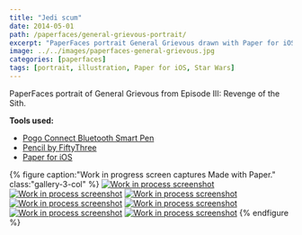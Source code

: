 ```yaml
---
title: "Jedi scum"
date: 2014-05-01
path: /paperfaces/general-grievous-portrait/
excerpt: "PaperFaces portrait General Grievous drawn with Paper for iOS on an iPad."
image: ../../images/paperfaces-general-grievous.jpg
categories: [paperfaces]
tags: [portrait, illustration, Paper for iOS, Star Wars]
---
```


PaperFaces portrait of General Grievous from Episode III: Revenge of the Sith.

**Tools used:**

- [Pogo Connect Bluetooth Smart Pen](https://www.amazon.com/gp/product/B009K448L4/ref=as_li_ss_tl?ie=UTF8&camp=1789&creative=390957&creativeASIN=B009K448L4&linkCode=as2&tag=mademist-20)
- [Pencil by FiftyThree](https://www.amazon.com/FiftyThree-Digital-Stylus-Pencil-iPhone/dp/B01JJBUYR4/ref=as_li_ss_tl?keywords=pencil+53&qid=1550586265&s=gateway&sr=8-3&linkCode=ll1&tag=mademist-20&linkId=0134793cb840affff60f2e45a7f64678&language=en_US)
- [Paper for iOS](https://paper.bywetransfer.com/)

{% figure caption:"Work in progress screen captures Made with Paper." class:"gallery-3-col" %}
[![Work in process screenshot](../../images/paperfaces-general-grievous-process-1-600.jpg)](../../images/paperfaces-general-grievous-process-1-lg.jpg)
[![Work in process screenshot](../../images/paperfaces-general-grievous-process-2-600.jpg)](../../images/paperfaces-general-grievous-process-2-lg.jpg)
[![Work in process screenshot](../../images/paperfaces-general-grievous-process-3-600.jpg)](../../images/paperfaces-general-grievous-process-3-lg.jpg)
[![Work in process screenshot](../../images/paperfaces-general-grievous-process-4-600.jpg)](../../images/paperfaces-general-grievous-process-4-lg.jpg)
[![Work in process screenshot](../../images/paperfaces-general-grievous-process-5-600.jpg)](../../images/paperfaces-general-grievous-process-5-lg.jpg)
[![Work in process screenshot](../../images/paperfaces-general-grievous-process-6-600.jpg)](../../images/paperfaces-general-grievous-process-6-lg.jpg)
[![Work in process screenshot](../../images/paperfaces-general-grievous-process-7-600.jpg)](../../images/paperfaces-general-grievous-process-7-lg.jpg)
{% endfigure %}

